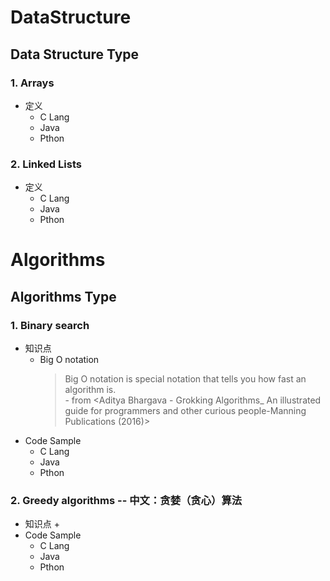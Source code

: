 # DataStructure
## Data Structure Type
  ### 1. Arrays
  * 定义
    + C Lang
    + Java
    + Pthon
  ### 2. Linked Lists
  * 定义
    + C Lang
    + Java
    + Pthon

# Algorithms
## Algorithms Type
  ### 1. Binary search
  * 知识点
     + Big O notation
       >Big O notation is special notation that tells you how fast an algorithm is.<br> - from <Aditya Bhargava - Grokking Algorithms_ An illustrated guide for programmers and other curious people-Manning Publications (2016)>
  * Code Sample
     + C Lang
     + Java
     + Pthon
  ### 2. Greedy algorithms -- 中文：贪婪（贪心）算法
  * 知识点
     + 
  * Code Sample
     + C Lang
     + Java
     + Pthon
